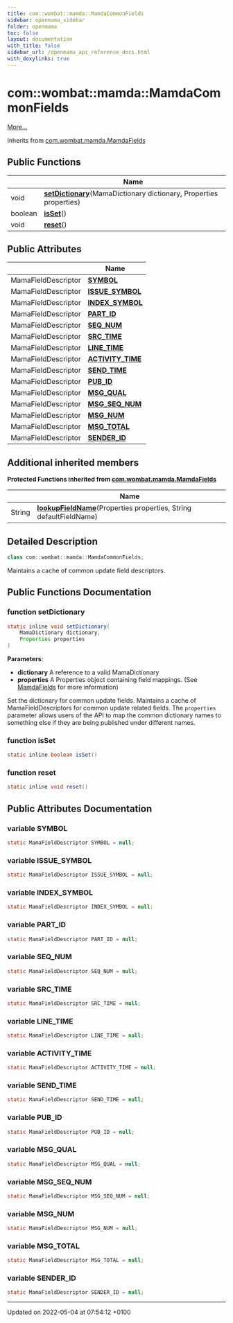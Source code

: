 ```yaml
---
title: com::wombat::mamda::MamdaCommonFields
sidebar: openmama_sidebar
folder: openmama
toc: false
layout: documentation
with_title: false
sidebar_url: /openmama_api_reference_docs.html
with_doxylinks: true
---
```


# com::wombat::mamda::MamdaCommonFields



 [More...](#detailed-description)

Inherits from [com.wombat.mamda.MamdaFields](classcom_1_1wombat_1_1mamda_1_1MamdaFields.html)

## Public Functions

|                | Name           |
| -------------- | -------------- |
| void | **[setDictionary](classcom_1_1wombat_1_1mamda_1_1MamdaCommonFields.html#function-setdictionary)**(MamaDictionary dictionary, Properties properties) |
| boolean | **[isSet](classcom_1_1wombat_1_1mamda_1_1MamdaCommonFields.html#function-isset)**() |
| void | **[reset](classcom_1_1wombat_1_1mamda_1_1MamdaCommonFields.html#function-reset)**() |

## Public Attributes

|                | Name           |
| -------------- | -------------- |
| MamaFieldDescriptor | **[SYMBOL](classcom_1_1wombat_1_1mamda_1_1MamdaCommonFields.html#variable-symbol)**  |
| MamaFieldDescriptor | **[ISSUE_SYMBOL](classcom_1_1wombat_1_1mamda_1_1MamdaCommonFields.html#variable-issue-symbol)**  |
| MamaFieldDescriptor | **[INDEX_SYMBOL](classcom_1_1wombat_1_1mamda_1_1MamdaCommonFields.html#variable-index-symbol)**  |
| MamaFieldDescriptor | **[PART_ID](classcom_1_1wombat_1_1mamda_1_1MamdaCommonFields.html#variable-part-id)**  |
| MamaFieldDescriptor | **[SEQ_NUM](classcom_1_1wombat_1_1mamda_1_1MamdaCommonFields.html#variable-seq-num)**  |
| MamaFieldDescriptor | **[SRC_TIME](classcom_1_1wombat_1_1mamda_1_1MamdaCommonFields.html#variable-src-time)**  |
| MamaFieldDescriptor | **[LINE_TIME](classcom_1_1wombat_1_1mamda_1_1MamdaCommonFields.html#variable-line-time)**  |
| MamaFieldDescriptor | **[ACTIVITY_TIME](classcom_1_1wombat_1_1mamda_1_1MamdaCommonFields.html#variable-activity-time)**  |
| MamaFieldDescriptor | **[SEND_TIME](classcom_1_1wombat_1_1mamda_1_1MamdaCommonFields.html#variable-send-time)**  |
| MamaFieldDescriptor | **[PUB_ID](classcom_1_1wombat_1_1mamda_1_1MamdaCommonFields.html#variable-pub-id)**  |
| MamaFieldDescriptor | **[MSG_QUAL](classcom_1_1wombat_1_1mamda_1_1MamdaCommonFields.html#variable-msg-qual)**  |
| MamaFieldDescriptor | **[MSG_SEQ_NUM](classcom_1_1wombat_1_1mamda_1_1MamdaCommonFields.html#variable-msg-seq-num)**  |
| MamaFieldDescriptor | **[MSG_NUM](classcom_1_1wombat_1_1mamda_1_1MamdaCommonFields.html#variable-msg-num)**  |
| MamaFieldDescriptor | **[MSG_TOTAL](classcom_1_1wombat_1_1mamda_1_1MamdaCommonFields.html#variable-msg-total)**  |
| MamaFieldDescriptor | **[SENDER_ID](classcom_1_1wombat_1_1mamda_1_1MamdaCommonFields.html#variable-sender-id)**  |

## Additional inherited members

**Protected Functions inherited from [com.wombat.mamda.MamdaFields](classcom_1_1wombat_1_1mamda_1_1MamdaFields.html)**

|                | Name           |
| -------------- | -------------- |
| String | **[lookupFieldName](classcom_1_1wombat_1_1mamda_1_1MamdaFields.html#function-lookupfieldname)**(Properties properties, String defaultFieldName) |


## Detailed Description

```java
class com::wombat::mamda::MamdaCommonFields;
```


Maintains a cache of common update field descriptors. 

## Public Functions Documentation

### function setDictionary

```java
static inline void setDictionary(
    MamaDictionary dictionary,
    Properties properties
)
```


**Parameters**: 

  * **dictionary** A reference to a valid MamaDictionary 
  * **properties** A Properties object containing field mappings. (See [MamdaFields](classcom_1_1wombat_1_1mamda_1_1MamdaFields.html) for more information) 


Set the dictionary for common update fields. Maintains a cache of MamaFieldDescriptors for common update related fields. The `properties` parameter allows users of the API to map the common dictionary names to something else if they are being published under different names.


### function isSet

```java
static inline boolean isSet()
```


### function reset

```java
static inline void reset()
```


## Public Attributes Documentation

### variable SYMBOL

```java
static MamaFieldDescriptor SYMBOL = null;
```


### variable ISSUE_SYMBOL

```java
static MamaFieldDescriptor ISSUE_SYMBOL = null;
```


### variable INDEX_SYMBOL

```java
static MamaFieldDescriptor INDEX_SYMBOL = null;
```


### variable PART_ID

```java
static MamaFieldDescriptor PART_ID = null;
```


### variable SEQ_NUM

```java
static MamaFieldDescriptor SEQ_NUM = null;
```


### variable SRC_TIME

```java
static MamaFieldDescriptor SRC_TIME = null;
```


### variable LINE_TIME

```java
static MamaFieldDescriptor LINE_TIME = null;
```


### variable ACTIVITY_TIME

```java
static MamaFieldDescriptor ACTIVITY_TIME = null;
```


### variable SEND_TIME

```java
static MamaFieldDescriptor SEND_TIME = null;
```


### variable PUB_ID

```java
static MamaFieldDescriptor PUB_ID = null;
```


### variable MSG_QUAL

```java
static MamaFieldDescriptor MSG_QUAL = null;
```


### variable MSG_SEQ_NUM

```java
static MamaFieldDescriptor MSG_SEQ_NUM = null;
```


### variable MSG_NUM

```java
static MamaFieldDescriptor MSG_NUM = null;
```


### variable MSG_TOTAL

```java
static MamaFieldDescriptor MSG_TOTAL = null;
```


### variable SENDER_ID

```java
static MamaFieldDescriptor SENDER_ID = null;
```


-------------------------------

Updated on 2022-05-04 at 07:54:12 +0100